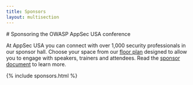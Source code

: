 ```yaml
---
title: Sponsors
layout: multisection
---
```


<section markdown="1">
# Sponsoring the OWASP AppSec USA conference

At AppSec USA you can connect with over 1,000 security professionals in our sponsor hall.  Choose your space from our [floor plan](/docs/AppSecUSA_floor_plan.pdf) designed to allow you to engage with speakers, trainers and attendees.  Read the [sponsor document](/docs/AppSecUSA_2018_Sponsorship_Opportunities.pdf) to learn more. 
</section>

{% include sponsors.html %}
